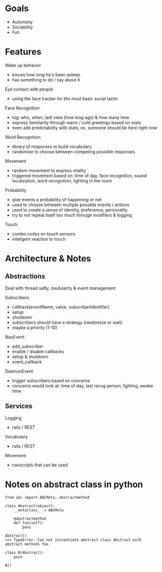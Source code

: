 # Goals

* Autonomy
* Sociability
* Fun

# Features

Wake up behavior
 * knows how long he's been asleep
 * has something to do / say about it

Eye contact with people
 * using the face tracker for the most basic social tactic

Face Recognition
 * log: who, when, last view (how long ago) & how many time
 * express familiarity through warm / cold greetings based on stats
 * even add predictability with stats; ex. someone should be here right now

Word Recognition
 * library of responses to build vocabulary
 * randomize to choose between competing possible responses

Movement
 * random movement to express vitality
 * triggered movement based on: time of day, face recognition, sound localization, word recognition, lighting in the room

Probability
 * give events a probability of happening or not
 * used to choose between multiple possible events / actions
 * used to create a sense of identity, preference, personality
 * try to not repeat itself too much through modifiers & logging

Touch
 * combo codes on touch sensors
 * inteligent reaction to touch

# Architecture & Notes

## Abstractions

Deal with thread safty, modularity & event management

Subscribers
 * callback(eventName, value, subscriberIdentifier)
 * setup
 * shutdown
 * subscribers should have a strategy (randomize or wait)
 * maybe a priority (1-10)

NaoEvent
 * add_subscriber
 * enable / disable callbacks
 * setup & shutdown
 * event_callback

DaemonEvent
 * trigger subscribers based on concerns
 * concerns would look at: time of day, last recog person, lighting, awake time
 

## Services

Logging
 * rails / REST

Vocabulary
 * rails / REST

Movement
 * naoscripts that can be used

# Notes on abstract class in python

```
from abc import ABCMeta, abstractmethod

class Abstract(object):
    __metaclass__ = ABCMeta

    @abstractmethod
    def foo(self):
        pass

Abstract()
>>> TypeError: Can not instantiate abstract class Abstract with abstract methods foo

class B(Abstract):
    pass

B()
```